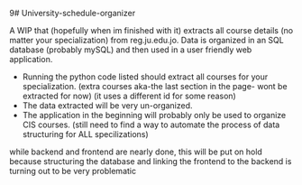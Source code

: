 9# University-schedule-organizer

A WIP that (hopefully when im finished with it) extracts all course details (no matter your specialization) from reg.ju.edu.jo. Data is organized in an SQL database (probably mySQL) and then used in a user friendly web application.

- Running the python code listed should extract all courses for your specialization. (extra courses aka-the last section in the page- wont be extracted for now) (it uses a different id for some reason)
- The data extracted will be very un-organized.
- The application in the beginning will probably only be used to organize CIS courses. (still need to find a way to automate the process of data structuring for ALL specilizations)


while backend and frontend are nearly done, this will be put on hold because structuring the database and linking the frontend to the backend is turning out to be very problematic
